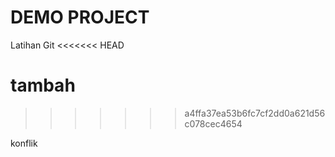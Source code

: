 # DEMO PROJECT

Latihan Git
<<<<<<< HEAD

tambah
=======
>>>>>>> a4ffa37ea53b6fc7cf2dd0a621d56c078cec4654

konflik
